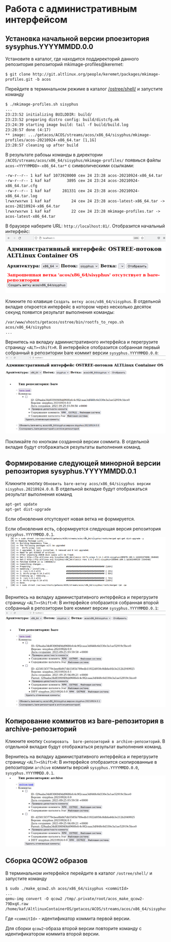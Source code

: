 # Работа с административным интерфейсом

## Установка начальной версии рпоезитория sysyphus.YYYYMMDD.0.0

Установите в каталог, где находится поддиректорий данного репозитория репозиторий
mkimage-profiles@keremet:
```
$ git clone http://git.altlinux.org/people/keremet/packages/mkimage-profiles.git -b acos
```

Перейдите в терминальном режиме в каталог [/ostree/shell/](https://github.com/alt-cloud/getacos/tree/release_0.0.1/ostree/shell) и запустите команду
```
$ ./mkimage-profiles.sh sisyphus
...
23:23:52 initializing BUILDDIR: build/
23:23:52 preparing distro config: build/distcfg.mk
23:24:39 starting image build: tail -f build/build.log
23:28:57 done (4:17)
** image: .../getacos/ACOS/streams/acos/x86_64/sisyphus/mkimage-profiles/acos-20210924-x86_64.tar [1,1G]
23:28:57 cleaning up after build
```
В результате рабоьы команды в директории `/ACOS/streams/acos/x86_64/sisyphus/mkimage-profiles/`
появиься файлы  `acos-<YYYYMMDD>-x86_64.tar*` с символическими ссылками:
```
-rw-r--r-- 1 kaf kaf 1073920000 сен 24 23:28 acos-20210924-x86_64.tar
-rw-r--r-- 1 kaf kaf       3895 сен 24 23:24 acos-20210924-x86_64.tar.cfg
-rw-r--r-- 1 kaf kaf     281331 сен 24 23:28 acos-20210924-x86_64.tar.log
lrwxrwxrwx 1 kaf kaf         24 сен 24 23:28 acos-latest-x86_64.tar -> acos-20210924-x86_64.tar
lrwxrwxrwx 1 kaf kaf         22 сен 24 23:28 mkimage-profiles.tar -> acos-latest-x86_64.tar
```

В браузере наберите URL: `http://localhost:81/`. Отобразится начальный интерфейс:
![AdminPage1](./Images/adminPage1.png)

Кликните по клавише `Создать ветку acos/x86_64/sisyphus`.
В отдельной вкладке откроется интерфейс в котором через несколько десяток секунд
появится результат выполнения команды:
```
/var/www/vhosts/getacos/ostree/bin/rootfs_to_repo.sh acos/x86_64/sisyphus
...
```

Вернитесь на вкладку административного интерфейса и перегрузите страницу `<ALT><Shift>R`. 
В интерфейсе отобразится собранная первый собранный в репозитории bare коммит версии `sysyphus.YYYYMMDD.0.0`: 
![AdminPage2](./Images/adminPage2.png)

Покликайте по кнопкам созданной версии соммита. В отдельной вкладке будут отображаться результаты выполнения команд.

## Формирование следующей минорной версии репозитория sysyphus.YYYYMMDD.0.1

Кликните кнопку `Обновить bare-ветку acos/x86_64/sisyphus версии sisyphus.20210924.0.0`.
В отдельной вкладке будут отображаться результат выполнения команд
```
apt-get update
apt-get dist-upgrade
```
Если обновления отсутсвуют новая ветка не формируется.

Если обновления есть, сформируется следующая версия репозитория `sysyphus.YYYYMMDD.0.1`.
![adminUpdatePage1](./Images/adminUpdatePage1.png)

Вернитесь на вкладку административного интерфейса и перегрузите страницу `<ALT><Shift>R`:
В интерфейсе отобразится собранная второй собранный в репозитории bare коммит версии `sysyphus.YYYYMMDD.0.1`: 
![AdminPage3](./Images/adminPage3.png)

## Копирование коммитов из bare-репозитория в archive-репозиторий

Кликните кнопку `Скопировать  bare-репозиторий в archive-репозиторий`.
В отдельной вкладке будут отображаться результат выполнения команд.

Вернитесь на вкладку административного интерфейса и перегрузите страницу `<ALT><Shift>R`:
В интерфейсе отобразится скопированные в репозитории `archive` коммиты версий 
`sysyphus.YYYYMMDD.0.0`, `sysyphus.YYYYMMDD.0.1`. 
![AdminPage4](./Images/adminPage4.png)

## Сборка QCOW2 образов  

В терминальном интерфейсе перейдите в каталог `/ostree/shell/` и запустите команду
```
$ sudo ./make_qcow2.sh acos/x86_64/sisyphus <commitId>
...
qemu-img convert -O qcow2 /tmp/.private/root/acos_make_qcow2-79DxqX.raw /home/kaf/AltlinuxContainerOS/getacos/ACOS/streams/acos/x86_64/sisyphus/images/qcow2/sisyphus.YYYYMMDD.0.0.qcow2
```
Где `<commitId>` - идентификатор коммита первой версии.

Для сборки `qcow2`-образа второй версии повторите команду с идентификатором коммита второй версии. 
